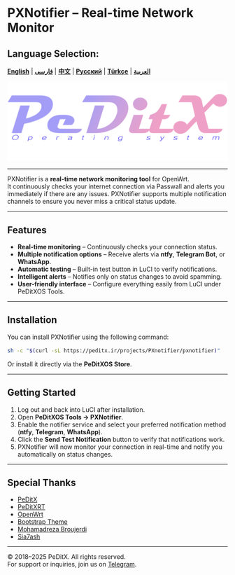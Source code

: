# PXNotifier – Real-time Network Monitor

## Language Selection:

[**English**](README.md) | [**فارسی**](README_fa.md) | [**中文**](README_zh.md) | [**Русский**](README_ru.md) | [**Türkçe**](README_tr.md) | [**العربية**](README_ar.md)

![PeDitX Banner](https://raw.githubusercontent.com/peditx/luci-theme-peditx/refs/heads/main/luasrc/brand.png)  

---

PXNotifier is a **real-time network monitoring tool** for OpenWrt.  
It continuously checks your internet connection via Passwall and alerts you immediately if there are any issues. PXNotifier supports multiple notification channels to ensure you never miss a critical status update.

---

## Features

- **Real-time monitoring** – Continuously checks your connection status.  
- **Multiple notification options** – Receive alerts via **ntfy**, **Telegram Bot**, or **WhatsApp**.  
- **Automatic testing** – Built-in test button in LuCI to verify notifications.  
- **Intelligent alerts** – Notifies only on status changes to avoid spamming.  
- **User-friendly interface** – Configure everything easily from LuCI under PeDitXOS Tools.  

---

## Installation

You can install PXNotifier using the following command:

```sh
sh -c "$(curl -sL https://peditx.ir/projects/PXnotifier/pxnotifier)"
```

Or install it directly via the **PeDitXOS Store**.

---

## Getting Started

1. Log out and back into LuCI after installation.  
2. Open **PeDitXOS Tools → PXNotifier**.  
3. Enable the notifier service and select your preferred notification method (**ntfy**, **Telegram**, **WhatsApp**).  
4. Click the **Send Test Notification** button to verify that notifications work.  
5. PXNotifier will now monitor your connection in real-time and notify you automatically on status changes.


---

##  Special Thanks  

- [PeDitX](https://github.com/peditx)  
- [PeDitXRT](https://github.com/peditx/peditxrt)  
- [OpenWrt](https://github.com/openwrt)  
- [Bootstrap Theme](https://github.com/twbs/bootstrap)
- [Mohamadreza Broujerdi](https://t.me/MR13_B)
- [Sia7ash](https://github.com/Sia7ash)


---

© 2018–2025 PeDitX. All rights reserved.  
For support or inquiries, join us on [Telegram](https://t.me/peditx).  
